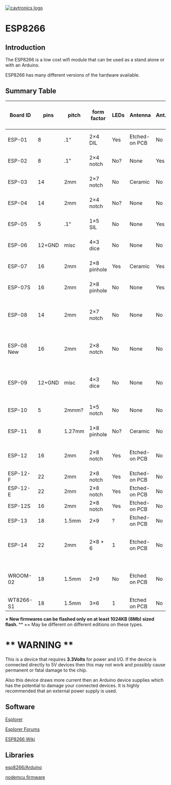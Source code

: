 [![cavtronics logo](https://cldup.com/BhJv2ZU0rj.jpg)](http://www.cavtronics.com "cavtronics")


# ESP8266
## Introduction
The ESP8266 is a low cost wifi module that can be used as a stand alone or with an Arduino.

ESP8266 has many different versions of the hardware available.

## Summary Table

<div class="level2">
<div class="table sectionedit28"><table class="inline">
	<thead>
	<tr class="row0">
		<th class="col0"> Board ID </th><th class="col1"> pins </th><th class="col2"> pitch </th><th class="col3"> form factor </th><th class="col4"> LEDs </th><th class="col5"> Antenna </th><th class="col6"> Ant.Socket </th><th class="col7"> Shielded </th><th class="col8"> dimensions mm </th><th class="col9"> Flash Size (KB &amp; Mb) </th>
	</tr>
	</thead>
	<tbody><tr class="row1">
		<td class="col0"> ESP-01 </td><td class="col1"> 8 </td><td class="col2"> .1“ </td><td class="col3"> 2×4 DIL </td><td class="col4"> Yes </td><td class="col5"> Etched-on PCB </td><td class="col6"> No </td><td class="col7"> No </td><td class="col8"> 14.3 x 24.8 </td><td class="col9"> 512KB - 4Mb ×× </td>
	</tr>
	<tr class="row2">
		<td class="col0"> ESP-02 </td><td class="col1"> 8 </td><td class="col2"> .1” </td><td class="col3"> 2×4 notch </td><td class="col4"> No? </td><td class="col5"> None </td><td class="col6"> Yes </td><td class="col7"> No </td><td class="col8"> 14.2 x 14.2 </td><td class="col9"> 512KB - 4Mb × </td>
	</tr>
	<tr class="row3">
		<td class="col0"> ESP-03 </td><td class="col1"> 14 </td><td class="col2"> 2mm </td><td class="col3"> 2×7 notch </td><td class="col4"> No </td><td class="col5"> Ceramic</td><td class="col6"> No </td><td class="col7"> No </td><td class="col8"> 17.3 x 12.1 </td><td class="col9"> 512KB - 4Mb × </td>
	</tr>
	<tr class="row4">
		<td class="col0"> ESP-04 </td><td class="col1"> 14 </td><td class="col2"> 2mm </td><td class="col3"> 2×4 notch </td><td class="col4"> No? </td><td class="col5"> None </td><td class="col6"> No </td><td class="col7"> No </td><td class="col8"> 14.7 x 12.1 </td><td class="col9"> 512KB - 4Mb × </td>
	</tr>
	<tr class="row5">
		<td class="col0"> ESP-05 </td><td class="col1"> 5 </td><td class="col2"> .1“ </td><td class="col3"> 1×5 SIL </td><td class="col4"> No </td><td class="col5"> None </td><td class="col6"> Yes </td><td class="col7"> No </td><td class="col8"> 14.2 x 14.2 </td><td class="col9"> 512KB - 4Mb × </td>
	</tr>
	<tr class="row6">
		<td class="col0"> ESP-06 </td><td class="col1"> 12+GND </td><td class="col2"> misc </td><td class="col3"> 4×3 dice </td><td class="col4"> No </td><td class="col5"> None </td><td class="col6"> No </td><td class="col7"> Yes </td><td class="col8"> 16.3 x 13.1 </td><td class="col9"> 512KB - 4Mb × </td>
	</tr>
	<tr class="row7">
		<td class="col0"> ESP-07 </td><td class="col1"> 16 </td><td class="col2"> 2mm </td><td class="col3"> 2×8 pinhole </td><td class="col4"> Yes </td><td class="col5"> Ceramic </td><td class="col6"> Yes </td><td class="col7"> Yes </td><td class="col8"> 21.2 x 16.0 </td><td class="col9"> 1024KB - 8Mb ×× </td>
	</tr>
	<tr class="row8">
		<td class="col0"> ESP-07S </td><td class="col1"> 16 </td><td class="col2"> 2mm </td><td class="col3"> 2×8 pinhole </td><td class="col4"> No </td><td class="col5"> None </td><td class="col6"> Yes </td><td class="col7"> Yes </td><td class="col8"> 17.0 x 16.0 </td><td class="col9"> ? 1024KB - 8Mb ? </td>
	</tr>
	<tr class="row9">
		<td class="col0"> ESP-08 </td><td class="col1"> 14 </td><td class="col2"> 2mm </td><td class="col3"> 2×7 notch </td><td class="col4"> No </td><td class="col5"> None </td><td class="col6"> No </td><td class="col7"> Yes </td><td class="col8"> 17.0 x 16.0 </td><td class="col9"> ? Please fill if you know ? </td>
	</tr>
	<tr class="row10">
		<td class="col0"> ESP-08 New </td><td class="col1"> 16 </td><td class="col2"> 2mm </td><td class="col3"> 2×8 notch </td><td class="col4"> No </td><td class="col5"> None </td><td class="col6"> No </td><td class="col7"> Yes </td><td class="col8"> 18.0 x 16.0 </td><td class="col9"> ? Please fill if you know ? </td>
	</tr>
	<tr class="row11">
		<td class="col0"> ESP-09 </td><td class="col1"> 12+GND </td><td class="col2"> misc </td><td class="col3"> 4×3 dice </td><td class="col4"> No </td><td class="col5"> None </td><td class="col6"> No </td><td class="col7"> No </td><td class="col8"> 10.0 x 10.0 </td><td class="col9"> ? Please fill if you know ? </td>
	</tr>
	<tr class="row12">
		<td class="col0"> ESP-10 </td><td class="col1"> 5 </td><td class="col2"> 2mmm? </td><td class="col3"> 1×5 notch </td><td class="col4"> No </td><td class="col5"> None </td><td class="col6"> No </td><td class="col7"> No </td><td class="col8"> 14.2 x 10.0 </td><td class="col9"> 512KB - 4Mb * </td>
	</tr>
	<tr class="row13">
		<td class="col0"> ESP-11 </td><td class="col1"> 8 </td><td class="col2"> 1.27mm</td><td class="col3"> 1×8 pinhole </td><td class="col4"> No? </td><td class="col5"> Ceramic </td><td class="col6"> No </td><td class="col7"> No </td><td class="col8"> 17.3 x 12.1 </td><td class="col9"> 512KB - 4Mb * </td>
	</tr>
	<tr class="row14">
		<td class="col0"> ESP-12 </td><td class="col1"> 16 </td><td class="col2"> 2mm </td><td class="col3"> 2×8 notch </td><td class="col4"> Yes </td><td class="col5 rightalign">  Etched-on PCB </td><td class="col6"> No </td><td class="col7"> Yes </td><td class="col8"> 24.0 x 16.0 </td><td class="col9"> ? 4096KB - 16Mb ? </td>
	</tr>
	<tr class="row15">
		<td class="col0"> ESP-12-F </td><td class="col1"> 22 </td><td class="col2"> 2mm </td><td class="col3"> 2×8 notch </td><td class="col4"> Yes </td><td class="col5 rightalign">  Etched-on PCB </td><td class="col6"> No </td><td class="col7"> Yes </td><td class="col8"> 24.0 x 16.0 </td><td class="col9"> 4096KB - 16Mb </td>
	</tr>
	<tr class="row16">
		<td class="col0"> ESP-12-E </td><td class="col1"> 22 </td><td class="col2"> 2mm </td><td class="col3"> 2×8 notch </td><td class="col4"> Yes </td><td class="col5 rightalign">  Etched-on PCB </td><td class="col6"> No </td><td class="col7"> Yes </td><td class="col8"> 24.0 x 16.0 </td><td class="col9"> 4096KB - 16Mb </td>
	</tr>
	<tr class="row17">
		<td class="col0"> ESP-12S </td><td class="col1"> 16 </td><td class="col2"> 2mm </td><td class="col3"> 2×8 notch </td><td class="col4"> Yes </td><td class="col5 rightalign">  Etched-on PCB </td><td class="col6"> No </td><td class="col7"> Yes </td><td class="col8"> 24.0 x 16.0 </td><td class="col9"> 4096KB - 16Mb </td>
	</tr>
	<tr class="row18">
		<td class="col0"> ESP-13 </td><td class="col1"> 18 </td><td class="col2"> 1.5mm </td><td class="col3"> 2×9 </td><td class="col4"> ? </td><td class="col5 rightalign">  Etched-on PCB </td><td class="col6"> No </td><td class="col7"> Yes </td><td class="col8"> 20.0 x 19.9 </td><td class="col9"> 4096KB - 16Mb </td>
	</tr>
	<tr class="row19">
		<td class="col0"> ESP-14 </td><td class="col1"> 22 </td><td class="col2"> 2mm </td><td class="col3"> 2×8 + 6 </td><td class="col4"> 1 </td><td class="col5 rightalign">  Etched-on PCB </td><td class="col6"> No </td><td class="col7"> Yes </td><td class="col8 leftalign"> 24.3 x 16.2  </td><td class="col9"> ? Please fill if you know ? </td>
	</tr>
	<tr class="row20">
		<td class="col0"> WROOM-02 </td><td class="col1"> 18 </td><td class="col2"> 1.5mm </td><td class="col3"> 2×9 </td><td class="col4"> No </td><td class="col5"> Etched on PCB </td><td class="col6"> No </td><td class="col7"> Yes </td><td class="col8"> 20.0 x 18.0 </td><td class="col9"> ? Please fill if you know ? </td>
	</tr>
	<tr class="row21">
		<td class="col0"> WT8266-S1 </td><td class="col1"> 18 </td><td class="col2"> 1.5mm </td><td class="col3"> 3×6 </td><td class="col4"> 1 </td><td class="col5"> Etched on PCB </td><td class="col6"> No </td><td class="col7"> Yes </td><td class="col8"> 15.0 x 18.6</td><td class="col9"> 8192KB - 32Mb </td>
	</tr>
</tbody></table></div>

<p>
<strong>  × New firmwares can be flashed only on at least 1024KB (8Mb) sized flash. </strong>
**  ×× May be different on different editions on these types.
</p>

</div>

# ** WARNING **
This is a device that requires **3.3Volts** for power and I/O.
If the device is connected directly to 5V devices then this may not work and possibly cause permanent or fatal damage to the chip.

Also this device draws more current then an Arduino device supplies which has the potential to damage your connected devices.
It is highly recommended that an external power supply is used.

## Software

[Esplorer](https://esp8266.ru/esplorer/)

[Esplorer Forums](http://www.esp8266.com/viewtopic.php?f=22&t=882)

[ESP8266 Wiki](http://www.esp8266.com/wiki/doku.php)


## Libraries

[esp8266/Arduino](https://github.com/esp8266/Arduino)

[nodemcu firmware](https://github.com/nodemcu/nodemcu-firmware)